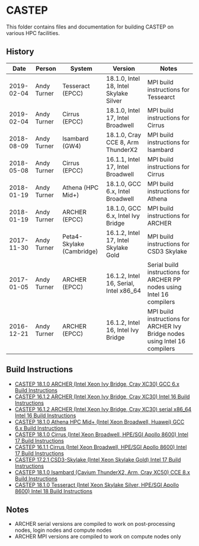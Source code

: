 CASTEP
======

This folder contains files and documentation for building CASTEP on various HPC facilities.

History
-------

Date | Person | System | Version | Notes
---- | -------|--------|---------|------
2019-02-04 | Andy Turner | Tesseract (EPCC) | 18.1.0, Intel 18, Intel Skylake Silver | MPI build instructions for Tessearct
2019-02-04 | Andy Turner | Cirrus (EPCC) | 18.1.0, Intel 17, Intel Broadwell | MPI build instructions for Cirrus
2018-08-09 | Andy Turner | Isambard (GW4) | 18.1.0, Cray CCE 8, Arm ThunderX2 | MPI build instructions for Isambard
2018-05-08 | Andy Turner | Cirrus (EPCC) | 16.1.1, Intel 17, Intel Broadwell | MPI build instructions for Cirrus
2018-01-19 | Andy Turner | Athena (HPC Mid+) | 18.1.0, GCC 6.x, Intel Broadwell | MPI build instructions for Athena
2018-01-19 | Andy Turner | ARCHER (EPCC) | 18.1.0, GCC 6.x, Intel Ivy Bridge | MPI build instructions for ARCHER
2017-11-30 | Andy Turner | Peta4-Skylake (Cambridge) | 16.1.2, Intel 17, Intel Skylake Gold | MPI build instructions for CSD3 Skylake
2017-01-05 | Andy Turner | ARCHER (EPCC) | 16.1.2, Intel 16, Serial, Intel x86_64 | Serial build instructions for ARCHER PP nodes using Intel 16 compilers
2016-12-21 | Andy Turner | ARCHER (EPCC) | 16.1.2, Intel 16, Intel Ivy Bridge | MPI build instructions for ARCHER Ivy Bridge nodes using Intel 16 compilers

Build Instructions
------------------

* [CASTEP 18.1.0 ARCHER (Intel Xeon Ivy Bridge, Cray XC30) GCC 6.x Build Instructions](ARCHER_18.1.0_gcc6_CrayMPT.md)
* [CASTEP 16.1.2 ARCHER (Intel Xeon Ivy Bridge, Cray XC30) Intel 16 Build Instructions](ARCHER_16.1.2_intel16_CrayMPT.md)
* [CASTEP 16.1.2 ARCHER (Intel Xeon Ivy Bridge, Cray XC30) serial x86_64 Intel 16 Build Instructions](ARCHER_16.1.2_serial_intel16.md)
* [CASTEP 18.1.0 Athena HPC Mid+ (Intel Xeon Broadwell, Huawei) GCC 6.x Build Instructions](Athena_18.1.0_gcc6_IMPI.md)
* [CASTEP 18.1.0 Cirrus (Intel Xeon Broadwell, HPE/SGI Apollo 8600) Intel 17 Build Instructions](Cirrus_18.1.0_intel17_HPEMPT.md)
* [CASTEP 16.1.1 Cirrus (Intel Xeon Broadwell, HPE/SGI Apollo 8600) Intel 17 Build Instructions](Cirrus_16.1.1_intel17_HPEMPT.md)
* [CASTEP 17.2.1 CSD3-Skylake (Intel Xeon Skylake Gold) Intel 17 Build Instructions](CSD3Skylake_17.2.1_intel17_IMPI.md)
* [CASTEP 18.1.0 Isambard (Cavium ThunderX2, Arm, Cray XC50) CCE 8.x Build Instructions](Isambard_18.1.0_cce8_mpich3.md)
* [CASTEP 18.1.0 Tesseract (Intel Xeon Skylake Silver, HPE/SGI Apollo 8600) Intel 18 Build Instructions](Tesseract_18.1.0_intel18_IMPI.md)


Notes
-----

* ARCHER serial versions are compiled to work on post-processing nodes, login nodes and compute nodes
* ARCHER MPI versions are compiled to work on compute nodes only

